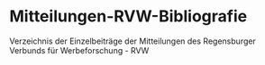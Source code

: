 # Mitteilungen-RVW-Bibliografie
Verzeichnis der Einzelbeiträge der Mitteilungen des Regensburger Verbunds für Werbeforschung - RVW
